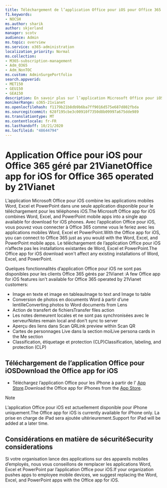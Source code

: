 ```yaml
---
title: Téléchargement de l’application Office pour iOS pour Office 365 géré par 21Vianet
f1.keywords:
- NOCSH
ms.author: sharik
author: skjerland
manager: scotv
audience: Admin
ms.topic: overview
ms.service: o365-administration
localization_priority: Normal
ms.collection:
- M365-subscription-management
- Adm_O365
- Adm_NonTOC
ms.custom: AdminSurgePortfolio
search.appverid:
- MET150
- GEU150
- GEA150
description: En savoir plus sur l’application Microsoft Office pour iOS pour Office 365 géré par 21Vianet et sur la façon de la télécharger pour les clients en Chine.
monikerRange: o365-21vianet
ms.openlocfilehash: f1179b21b8db9b6ba7ff9016d575e687d802fbda
ms.sourcegitcommit: 628f195cbe3c00910f7350d8b09997a675dde989
ms.translationtype: MT
ms.contentlocale: fr-FR
ms.lasthandoff: 10/21/2020
ms.locfileid: "48644794"
---
```

# <a name="office-app-for-ios-for-office-365-operated-by-21vianet"></a><span data-ttu-id="158a6-103">Application Office pour iOS pour Office 365 géré par 21Vianet</span><span class="sxs-lookup"><span data-stu-id="158a6-103">Office app for iOS for Office 365 operated by 21Vianet</span></span>

<span data-ttu-id="158a6-104">L’application Microsoft Office pour iOS combine les applications mobiles Word, Excel et PowerPoint dans une seule application disponible pour le téléchargement pour les téléphones iOS.</span><span class="sxs-lookup"><span data-stu-id="158a6-104">The Microsoft Office app for iOS combines Word, Excel, and PowerPoint mobile apps into a single app available for download for iOS phones.</span></span> <span data-ttu-id="158a6-105">Avec l’application Office pour iOS, vous pouvez vous connecter à Office 365 comme vous le feriez avec les applications mobiles Word, Excel et PowerPoint.</span><span class="sxs-lookup"><span data-stu-id="158a6-105">With the Office app for iOS, you can connect to Office 365 just as you would with the Word, Excel, and PowerPoint mobile apps.</span></span> <span data-ttu-id="158a6-106">Le téléchargement de l’application Office pour iOS n’affecte pas les installations existantes de Word, Excel et PowerPoint.</span><span class="sxs-lookup"><span data-stu-id="158a6-106">The Office app for iOS download won't affect any existing installations of Word, Excel, and PowerPoint.</span></span>

<span data-ttu-id="158a6-107">Quelques fonctionnalités d’application Office pour iOS ne sont pas disponibles pour les clients Office 365 gérés par 21Vianet :</span><span class="sxs-lookup"><span data-stu-id="158a6-107">A few Office app for iOS features isn't available for Office 365 operated by 21Vianet customers:</span></span>

- <span data-ttu-id="158a6-108">Image en texte et image en tableau</span><span class="sxs-lookup"><span data-stu-id="158a6-108">Image to text and Image to table</span></span> 
- <span data-ttu-id="158a6-109">Conversion de photos en documents Word à partir d’une lentille</span><span class="sxs-lookup"><span data-stu-id="158a6-109">Converting photos to Word documents from Lens</span></span> 
- <span data-ttu-id="158a6-110">Action de transfert de fichiers</span><span class="sxs-lookup"><span data-stu-id="158a6-110">Transfer files action</span></span> 
- <span data-ttu-id="158a6-111">Les notes demeurent locales et ne sont pas synchronisées avec le serveur</span><span class="sxs-lookup"><span data-stu-id="158a6-111">Notes remain local and don't sync to server</span></span>
- <span data-ttu-id="158a6-112">Aperçu des liens dans Scan QR</span><span class="sxs-lookup"><span data-stu-id="158a6-112">Link preview within Scan QR</span></span>
- <span data-ttu-id="158a6-113">Cartes de personnages Live dans la section moi</span><span class="sxs-lookup"><span data-stu-id="158a6-113">Live persona cards in the Me section</span></span>
- <span data-ttu-id="158a6-114">Classification, étiquetage et protection (CLP)</span><span class="sxs-lookup"><span data-stu-id="158a6-114">Classification, labeling, and protection (CLP)</span></span>


## <a name="download-the-office-app-for-ios"></a><span data-ttu-id="158a6-115">Téléchargement de l’application Office pour iOS</span><span class="sxs-lookup"><span data-stu-id="158a6-115">Download the Office app for iOS</span></span>

- <span data-ttu-id="158a6-116">Téléchargez l’application Office pour les iPhone à partir de l' [App Store](https://products.office.com/mobile/office?rtc=2).</span><span class="sxs-lookup"><span data-stu-id="158a6-116">Download the Office app for iPhones from the [App Store](https://products.office.com/mobile/office?rtc=2).</span></span> 

> [!NOTE]
> <span data-ttu-id="158a6-117">L’application Office pour iOS est actuellement disponible pour iPhone uniquement.</span><span class="sxs-lookup"><span data-stu-id="158a6-117">The Office app for iOS is currently available for iPhone only.</span></span> <span data-ttu-id="158a6-118">La prise en charge de iPad sera ajoutée ultérieurement.</span><span class="sxs-lookup"><span data-stu-id="158a6-118">Support for iPad will be added at a later time.</span></span> 

## <a name="security-considerations"></a><span data-ttu-id="158a6-119">Considérations en matière de sécurité</span><span class="sxs-lookup"><span data-stu-id="158a6-119">Security considerations</span></span>

<span data-ttu-id="158a6-120">Si votre organisation lance des applications sur des appareils mobiles d’employés, nous vous conseillons de remplacer les applications Word, Excel et PowerPoint par l’application Office pour iOS.</span><span class="sxs-lookup"><span data-stu-id="158a6-120">If your organization pushes apps to employee mobile devices, we suggest replacing the Word, Excel, and PowerPoint apps with the Office app for iOS.</span></span>  


